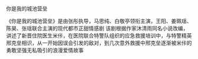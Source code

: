   你是我的城池营垒

  《你是我的城池营垒》是由张彤执导，马思纯、白敬亭领衔主演，王阳、姜珮瑶、陈昊、张瑶联合主演的现代都市正甜情感剧 
   该剧根据作家沐清雨同名小说改编，讲述了新晋住院医生米佧，在医院联合特警队组织的应急救援培训中，与特警精英邢克垒相识，从一开始因误会引发的敌对，到几次意外救援中邢克垒逐渐被米佧的勇敢坚强无私吸引的浪漫爱情故事
